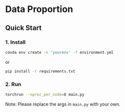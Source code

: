 # Data Proportion

## Quick Start

### 1. Install

```bash
conda env create -n 'yourenv' -f environment.yml
```
or
```bash
pip install -r requirements.txt
```

### 2. Run

```bash
torchrun --nproc_per_node=8 main.py
```

Note: Please replace the args in `main.py` with your own.